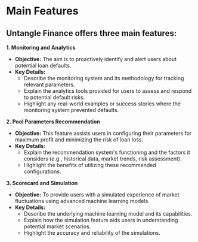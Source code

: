 # Main Features

## Untangle Finance offers three main features:

**1. Monitoring and Analytics**
   - **Objective:** The aim is to proactively identify and alert users about potential loan defaults.
   - **Key Details:**  
       - Describe the monitoring system and its methodology for tracking relevant parameters.
       - Explain the analytics tools provided for users to assess and respond to potential default risks.
       - Highlight any real-world examples or success stories where the monitoring system prevented defaults.

**2. Pool Parameters Recommendation**
   - **Objective:** This feature assists users in configuring their parameters for maximum profit and minimizing the risk of loan loss.
   - **Key Details:**  
       - Explain the recommendation system's functioning and the factors it considers (e.g., historical data, market trends, risk assessment).   
       - Highlight the benefits of utilizing these recommended configurations.

**3. Scorecard and Simulation**
   - **Objective:** To provide users with a simulated experience of market fluctuations using advanced machine learning models.
   - **Key Details:**  
       - Describe the underlying machine learning model and its capabilities.
       - Explain how the simulation feature aids users in understanding potential market scenarios.
       - Highlight the accuracy and reliability of the simulations.
